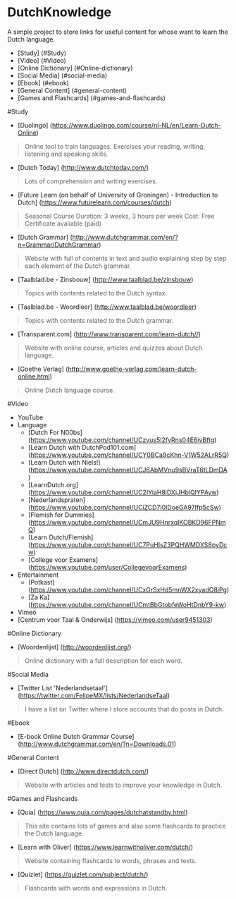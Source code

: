 # DutchKnowledge

A simple project to store links for useful content for whose want to learn the Dutch language.

<!-- toc -->
* [Study] (#Study)
* [Video] (#Video)
* [Online Dictionary] (#Online-dictionary)
* [Social Media] (#social-media)
* [Ebook] (#ebook)
* [General Content] (#general-content)
* [Games and Flashcards] (#games-and-flashcards)
<!-- toc stop -->

#Study
* [Duolingo] (https://www.duolingo.com/course/nl-NL/en/Learn-Dutch-Online)
> Online tool to train languages. Exercises your reading, writing, listening and speaking skills.

* [Dutch Today] (http://www.dutchtoday.com/)
> Lots of comprehension and writing exercises.

* [Future Learn (on behalf of University of Groningen) - Introduction to Dutch] (https://www.futurelearn.com/courses/dutch)
> Seasonal Course
> Duration: 3 weeks, 3 hours per week
> Cost: Free
> Certificate avaliable (paid)

* [Dutch Grammar] (http://www.dutchgrammar.com/en/?n=Grammar/DutchGrammar)
> Website with full of contents in text and audio explaining step by step each element of the Dutch grammar.

* [Taalblad.be - Zinsbouw] (http://www.taalblad.be/zinsbouw)
> Topics with contents related to the Dutch syntax. 

* [Taalblad.be - Woordleer] (http://www.taalblad.be/woordleer)
> Topics with contents related to the Dutch grammar. 

* [Transparent.com] (http://www.transparent.com/learn-dutch//)
> Website with online course, articles and quizzes about Dutch language.

* [Goethe Verlag] (http://www.goethe-verlag.com/learn-dutch-online.html)
> Online Dutch language course. 

#Video
* YouTube
 * Language
    * [Dutch For N00bs] (https://www.youtube.com/channel/UCzvus5I2fyRns04E6ivBftg)
    * [Learn Dutch with DutchPod101.com] (https://www.youtube.com/channel/UCY0BCa9cKhn-V1W52ALrR5Q)
    * [Learn Dutch with Niels!] (https://www.youtube.com/channel/UCJ6AbMVnu9sBVraT6tLDmDA)
    * [LearnDutch.org] (https://www.youtube.com/channel/UC2IYiaH8iDXjJHblQIYPAyw)
    * [Nederlandspraten] (https://www.youtube.com/channel/UCiZCD7i0IDoeGA97Ifp5cSw)
    * [Flemish for Dummies] (https://www.youtube.com/channel/UCmJU9HnrxqIKOBKD96FPNmQ)
    * [Learn Dutch/Flemish] (https://www.youtube.com/channel/UC7PuHIsZ3PQHWMDXS8pyDcw)
    * [College voor Examens] (https://www.youtube.com/user/CollegevoorExamens)
 * Entertainment
    * [Potkast] (https://www.youtube.com/channel/UCxGrSxHd5mnWX2xyadO8iPg)
    * [Za Ka] (https://www.youtube.com/channel/UCmtBbGtobfeWoHtDnbY9-kw)
* Vimeo
 * [Centrum voor Taal & Onderwijs] (https://vimeo.com/user9451303)

#Online Dictionary
* [Woordenlijst] (http://woordenlijst.org/)

> Online dictionary with a full description for each word.

#Social Media
* [Twitter List 'Nederlandsetaal'] (https://twitter.com/FelipeMX/lists/NederlandseTaal)

> I have a list on Twitter where I store accounts that do posts in Dutch.

#Ebook
* [E-book Online Dutch Grammar Course] (http://www.dutchgrammar.com/en/?n=Downloads.01)

#General Content
* [Direct Dutch] (http://www.directdutch.com/)

> Website with articles and tests to improve your knowledge in Dutch.

#Games and Flashcards
* [Quia] (https://www.quia.com/pages/dutchatstandby.html)
> This site contains lots of games and also some flashcards to practice the Dutch language.


* [Learn with Oliver] (https://www.learnwitholiver.com/dutch/)
> Website containing flashcards to words, phrases and texts.


* [Quizlet] (https://quizlet.com/subject/dutch/)
> Flashcards with words and expressions in Dutch.
